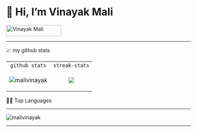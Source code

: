 
<h1>👋 Hi, I’m Vinayak Mali</h1>
<img src="https://komarev.com/ghpvc/?username=malivinayak&label=Profile%20Views&color=0e75b6&style=flat" alt="Vinayak Mali" height="30" width="150"/></p>

<hr> 

📈 my github stats

| | |
| :--: | :--: |
| `github stats` | `streak-stats` |
| <p align="left"> <img src="https://github-readme-stats.vercel.app/api?username=malivinayak&show_icons=true&theme=moltack&count_private=true" alt="malivinayak" /> | <img src="https://github-readme-streak-stats.herokuapp.com/?user=malivinayak&show_icons=true&count_private=true&theme=moltack"/> | 
 
👨‍💻 Top Languages
<hr> <p align="left"> <img src="https://github-readme-stats.vercel.app/api/top-langs/?username=malivinayak&layout=compact&theme=moltack&langs_count=12&count_private=true" alt="malivinayak" />
 
<hr> 
